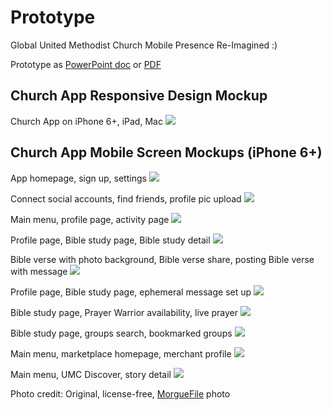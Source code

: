 # Prototype

Global United Methodist Church Mobile Presence Re-Imagined :)

Prototype as [PowerPoint doc](https://drive.google.com/file/d/0B02bpu7HZwJRU2o1dnZBblVDNFE/view?usp=sharing) or [PDF](https://drive.google.com/file/d/0B02bpu7HZwJRRm92SDU1WUhjMGs/view?usp=sharing)

## Church App Responsive Design Mockup

Church App on iPhone 6+, iPad, Mac
![](prototype/iphone-6-plus-ipad-imac.png)

## Church App Mobile Screen Mockups (iPhone 6+)

App homepage, sign up, settings
![](prototype/iphone-6-plus-screens-1.jpg)

Connect social accounts, find friends, profile pic upload
![](prototype/iphone-6-plus-screens-2.jpg)

Main menu, profile page, activity page
![](prototype/iphone-6-plus-screens-3.jpg)

Profile page, Bible study page, Bible study detail
![](prototype/iphone-6-plus-screens-4.jpg)

Bible verse with photo background, Bible verse share, posting Bible verse with message
![](prototype/iphone-6-plus-screens-5.jpg)

Profile page, Bible study page, ephemeral message set up
![](prototype/iphone-6-plus-screens-6.jpg)

Bible study page, Prayer Warrior availability, live prayer
![](prototype/iphone-6-plus-screens-7.jpg)

Bible study page, groups search, bookmarked groups
![](prototype/iphone-6-plus-screens-8.jpg)

Main menu, marketplace homepage, merchant profile
![](prototype/iphone-6-plus-screens-9.jpg)

Main menu, UMC Discover, story detail
![](prototype/iphone-6-plus-screens-10.jpg)

Photo credit:
Original, license-free, [MorgueFile](http://www.morguefile.com/archive/display/924868) photo
